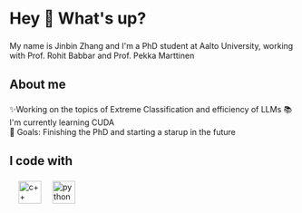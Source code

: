 <h1 align="left">Hey 👋 What's up?</h1>

###

<p align="left">My name is Jinbin Zhang and I'm a PhD student at Aalto University, working with Prof. Rohit Babbar and Prof. Pekka Marttinen</p>

###

<h2 align="left">About me</h2>

###

<p align="left">✨Working on the topics of Extreme Classification and efficiency of LLMs 📚 I'm currently learning CUDA <br>🎯 Goals: Finishing the PhD and starting a starup in the future<br></p>

###

<h2 align="left">I code with</h2>

###

<div align="left">
  <img width="12" />
  <img src="https://cdn.jsdelivr.net/gh/devicons/devicon/icons/nestjs/nestjs-original.svg" height="40" alt="c++ logo"  />
  <img width="12" />
  <img src="https://cdn.jsdelivr.net/gh/devicons/devicon/icons/jest/jest-plain.svg" height="40" alt="python logo"  />
</div>

###
